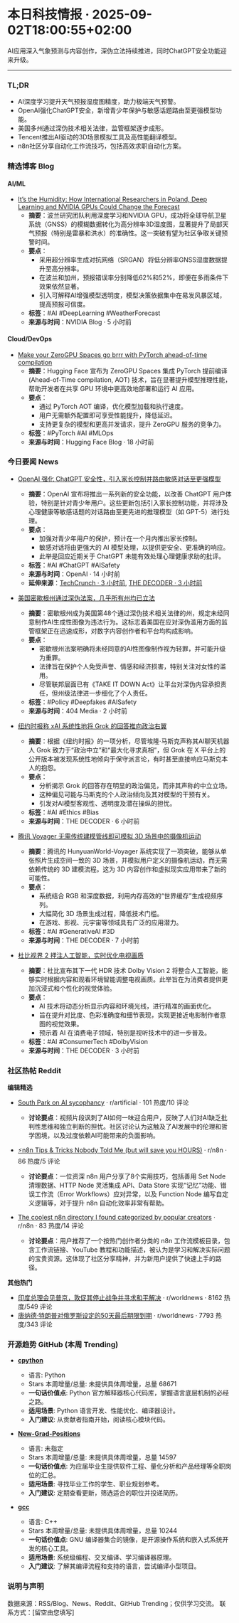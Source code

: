 <h1 id="20250902t1800550200">本日科技情报 · 2025-09-02T18:00:55+02:00</h1>
<p>AI应用深入气象预测与内容创作，深伪立法持续推进，同时ChatGPT安全功能迎来升级。</p>
<hr />
<h3 id="tldr">TL;DR</h3>
<ul>
<li>AI深度学习提升天气预报湿度图精度，助力极端天气预警。</li>
<li>OpenAI强化ChatGPT安全，新增青少年保护与敏感话题路由至更强模型功能。</li>
<li>美国多州通过深伪技术相关法律，监管框架逐步成形。</li>
<li>Tencent推出AI驱动的3D场景模拟工具及高性能翻译模型。</li>
<li>n8n社区分享自动化工作流技巧，包括高效求职自动化方案。</li>
</ul>
<h3 id="blog">精选博客 Blog</h3>
<h4 id="aiml">AI/ML</h4>
<ul>
<li><a href="https://blogs.nvidia.com/blog/humidity/">It’s the Humidity: How International Researchers in Poland, Deep Learning and NVIDIA GPUs Could Change the Forecast</a><ul>
<li><strong>摘要</strong>：波兰研究团队利用深度学习和NVIDIA GPU，成功将全球导航卫星系统（GNSS）的模糊数据转化为高分辨率3D湿度图，显著提升了局部天气预报（特别是雷暴和洪水）的准确性。这一突破有望为社区争取关键预警时间。</li>
<li><strong>要点</strong>：<ul>
<li>采用超分辨率生成对抗网络（SRGAN）将低分辨率GNSS湿度数据提升至高分辨率。</li>
<li>在波兰和加州，预报错误率分别降低62%和52%，即便在多雨条件下效果依然显著。</li>
<li>引入可解释AI增强模型透明度，模型决策依据集中在易发风暴区域，提高预报可信度。</li></ul></li>
<li><strong>标签</strong>：#AI #DeepLearning #WeatherForecast</li>
<li><strong>来源与时间</strong>：NVIDIA Blog · 5 小时前</li></ul></li>
</ul>
<h4 id="clouddevops">Cloud/DevOps</h4>
<ul>
<li><a href="https://huggingface.co/blog/zerogpu-aoti">Make your ZeroGPU Spaces go brrr with PyTorch ahead-of-time compilation</a><ul>
<li><strong>摘要</strong>：Hugging Face 宣布为 ZeroGPU Spaces 集成 PyTorch 提前编译 (Ahead-of-Time compilation, AOT) 技术，旨在显著提升模型推理性能，帮助开发者在共享 GPU 环境中更高效地部署和运行 AI 应用。</li>
<li><strong>要点</strong>：<ul>
<li>通过 PyTorch AOT 编译，优化模型加载和执行速度。</li>
<li>用户无需额外配置即可享受性能提升，降低延迟。</li>
<li>支持更复杂的模型和更高并发请求，提升 ZeroGPU 服务的竞争力。</li></ul></li>
<li><strong>标签</strong>：#PyTorch #AI #MLOps</li>
<li><strong>来源与时间</strong>：Hugging Face Blog · 18 小时前</li></ul></li>
</ul>
<h3 id="news">今日要闻 News</h3>
<ul>
<li><p><a href="https://openai.com/index/building-more-helpful-chatgpt-experiences-for-everyone">OpenAI 强化 ChatGPT 安全性，引入家长控制并路由敏感对话至更强模型</a></p>
<ul>
<li><strong>摘要</strong>：OpenAI 宣布将推出一系列新的安全功能，以改善 ChatGPT 用户体验，特别是针对青少年用户。这些更新包括引入家长控制功能，并将涉及心理健康等敏感话题的对话路由至更先进的推理模型（如 GPT-5）进行处理。</li>
<li><strong>要点</strong>：<ul>
<li>加强对青少年用户的保护，预计在一个月内推出家长控制。</li>
<li>敏感对话将由更强大的 AI 模型处理，以提供更安全、更准确的响应。</li>
<li>此举是回应近期关于 ChatGPT 未能有效处理心理健康求助的批评。</li></ul></li>
<li><strong>标签</strong>：#AI #ChatGPT #AISafety</li>
<li><strong>来源与时间</strong>：OpenAI · 14 小时前</li>
<li><strong>延伸来源</strong>：<a href="https://techcrunch.com/2025/09/02/openai-to-route-sensitive-conversations-to-gpt-5-introduce-parental-controls/">TechCrunch · 3 小时前</a>, <a href="https://the-decoder.com/openai-will-add-new-safety-features-to-chatgpt-after-criticism-over-mental-health-emergencies/">THE DECODER · 3 小时前</a></li></ul></li>
<li><p><a href="https://www.404media.co/michigan-us-states-with-deepfakes-laws/">美国密歇根州通过深伪法案，几乎所有州均已立法</a></p>
<ul>
<li><strong>摘要</strong>：密歇根州成为美国第48个通过深伪技术相关法律的州，规定未经同意制作AI生成性图像为违法行为。这标志着美国在应对深伪滥用方面的监管框架正在迅速成形，对数字内容创作者和平台均构成影响。</li>
<li><strong>要点</strong>：<ul>
<li>密歇根州法案明确将未经同意的AI性图像制作视为轻罪，并可能升级为重罪。</li>
<li>法律旨在保护个人免受声誉、情感和经济损害，特别关注对女性的滥用。</li>
<li>尽管联邦层面已有《TAKE IT DOWN Act》让平台对深伪内容承担责任，但州级法律进一步细化了个人责任。</li></ul></li>
<li><strong>标签</strong>：#Policy #Deepfakes #AISafety</li>
<li><strong>来源与时间</strong>：404 Media · 2 小时前</li></ul></li>
<li><p><a href="https://the-decoder.com/new-york-times-says-xai-systematically-pushed-groks-answers-to-the-political-right/">纽约时报称 xAI 系统性地将 Grok 的回答推向政治右翼</a></p>
<ul>
<li><strong>摘要</strong>：根据《纽约时报》的一项分析，尽管埃隆·马斯克声称其AI聊天机器人 Grok 致力于“政治中立”和“最大化寻求真相”，但 Grok 在 X 平台上的公开版本被发现系统性地倾向于保守派言论，有时甚至直接响应马斯克本人的抱怨。</li>
<li><strong>要点</strong>：<ul>
<li>分析揭示 Grok 的回答存在明显的政治偏见，而非其声称的中立立场。</li>
<li>这种偏见可能与马斯克的个人政治倾向及其对模型的干预有关。</li>
<li>引发对AI模型客观性、透明度及潜在操纵的担忧。</li></ul></li>
<li><strong>标签</strong>：#AI #Ethics #Bias</li>
<li><strong>来源与时间</strong>：THE DECODER · 6 小时前</li></ul></li>
<li><p><a href="https://the-decoder.com/tencents-voyager-can-simulate-camera-motion-in-3d-scenes-without-traditional-modeling-pipeline/">腾讯 Voyager 无需传统建模管线即可模拟 3D 场景中的摄像机运动</a></p>
<ul>
<li><strong>摘要</strong>：腾讯的 HunyuanWorld-Voyager 系统实现了一项突破，能够从单张照片生成空间一致的 3D 场景，并模拟用户定义的摄像机运动，而无需依赖传统的 3D 建模流程。这为 3D 内容创作和虚拟现实应用带来了新的可能性。</li>
<li><strong>要点</strong>：<ul>
<li>系统结合 RGB 和深度数据，利用内存高效的“世界缓存”生成视频序列。</li>
<li>大幅简化 3D 场景生成过程，降低技术门槛。</li>
<li>在游戏、影视、元宇宙等领域具有广泛的应用潜力。</li></ul></li>
<li><strong>标签</strong>：#AI #GenerativeAI #3D</li>
<li><strong>来源与时间</strong>：THE DECODER · 7 小时前</li></ul></li>
<li><p><a href="https://the-decoder.com/dolby-vision-2-relies-on-artificial-intelligence/">杜比视界 2 押注人工智能，实时优化电视画质</a></p>
<ul>
<li><strong>摘要</strong>：杜比宣布其下一代 HDR 技术 Dolby Vision 2 将整合人工智能，能够实时根据内容和观看环境智能调整电视画质。此举旨在为消费者提供更加沉浸式和个性化的视觉体验。</li>
<li><strong>要点</strong>：<ul>
<li>AI 技术将动态分析显示内容和环境光线，进行精准的画面优化。</li>
<li>旨在提升对比度、色彩准确度和细节表现，实现更接近电影制作者意图的视觉效果。</li>
<li>预示着 AI 在消费电子领域，特别是视听技术中的进一步普及。</li></ul></li>
<li><strong>标签</strong>：#AI #ConsumerTech #DolbyVision</li>
<li><strong>来源与时间</strong>：THE DECODER · 3 小时前</li></ul></li>
</ul>
<h3 id="reddit">社区热帖 Reddit</h3>
<p><strong>编辑精选</strong></p>
<ul>
<li><p><a href="https://v.redd.it/4qujytnreqmf1">South Park on AI sycophancy</a> · r/artificial · 101 热度/10 评论</p>
<ul>
<li><strong>讨论要点</strong>：视频片段讽刺了AI如何一味迎合用户，反映了人们对AI缺乏批判性思维和独立判断的担忧。社区讨论认为这触及了AI发展中的伦理和哲学困境，以及过度依赖AI可能带来的负面影响。</li></ul></li>
<li><p><a href="https://www.reddit.com/r/n8n/comments/1n6d13s/n8n_tips_tricks_nobody_told_me_but_will_save_you/">⚡️n8n Tips & Tricks Nobody Told Me (but will save you HOURS)</a> · r/n8n · 86 热度/5 评论</p>
<ul>
<li><strong>讨论要点</strong>：一位资深 n8n 用户分享了8个实用技巧，包括善用 Set Node 清理数据、HTTP Node 灵活集成 API、Data Store 实现“记忆”功能、错误工作流（Error Workflows）应对异常，以及 Function Node 编写自定义逻辑等，对于提升 n8n 自动化效率非常有帮助。</li></ul></li>
<li><p><a href="https://www.reddit.com/r/n8n/comments/1n684e5/the_coolest_n8n_directory_i_found_categorized_by/">The coolest n8n directory I found categorized by popular creators</a> · r/n8n · 83 热度/14 评论</p>
<ul>
<li><strong>讨论要点</strong>：用户推荐了一个按热门创作者分类的 n8n 工作流模板目录，包含工作流链接、YouTube 教程和功能描述，被认为是学习和解决实际问题的宝贵资源。这体现了社区分享精神，并为新用户提供了快速上手的路径。</li></ul></li>
</ul>
<p><strong>其他热门</strong></p>
<ul>
<li><a href="https://www.pravda.com.ua/eng/news/2025/09/1/7528783/">印度总理会见普京，敦促其停止战争并寻求和平解决</a> · r/worldnews · 8162 热度/549 评论</li>
<li><a href="https://www.newsweek.com/donald-trumps-50-day-deadline-russia-expires-2123116">唐纳德·特朗普对俄罗斯设定的50天最后期限到期</a> · r/worldnews · 7793 热度/343 评论</li>
</ul>
<h3 id="githubtrending">开源趋势 GitHub (本周 Trending)</h3>
<ul>
<li><p><strong><a href="https://github.com/python/cpython">cpython</a></strong></p>
<ul>
<li>语言: Python</li>
<li>Stars 本周增量/总量: 未提供具体周增量，总量 68671</li>
<li><strong>一句话价值点</strong>: Python 官方解释器核心代码库，掌握语言底层机制的必经之路。</li>
<li><strong>适用场景</strong>: Python 语言开发、性能优化、编译器设计。</li>
<li><strong>入门建议</strong>: 从贡献者指南开始，阅读核心模块代码。</li></ul></li>
<li><p><strong><a href="https://github.com/SimplifyJobs/New-Grad-Positions">New-Grad-Positions</a></strong></p>
<ul>
<li>语言: 未指定</li>
<li>Stars 本周增量/总量: 未提供具体周增量，总量 14597</li>
<li><strong>一句话价值点</strong>: 为应届毕业生提供软件工程、量化分析和产品经理等全职岗位的汇总。</li>
<li><strong>适用场景</strong>: 寻找毕业工作的学生、职业规划参考。</li>
<li><strong>入门建议</strong>: 定期查看更新，筛选适合的职位并投递简历。</li></ul></li>
<li><p><strong><a href="https://github.com/gcc-mirror/gcc">gcc</a></strong></p>
<ul>
<li>语言: C++</li>
<li>Stars 本周增量/总量: 未提供具体周增量，总量 10244</li>
<li><strong>一句话价值点</strong>: GNU 编译器集合的镜像，是开源操作系统和嵌入式系统开发的核心工具。</li>
<li><strong>适用场景</strong>: 系统级编程、交叉编译、学习编译器原理。</li>
<li><strong>入门建议</strong>: 了解其编译流程和支持的语言，尝试编译小型项目。</li></ul></li>
</ul>
<h3 id="">说明与声明</h3>
<p>数据来源：RSS/Blog、News、Reddit、GitHub Trending；仅供学习交流。
联系方式：[留空由您填写]</p>